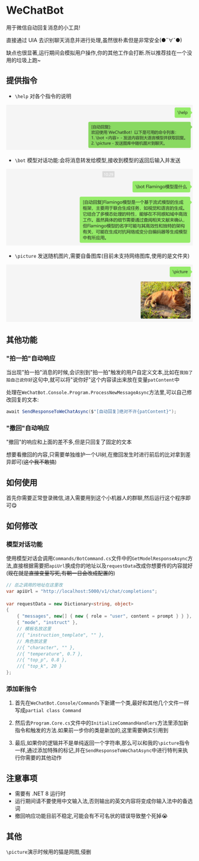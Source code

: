 # WeChatBot

用于微信自动回复消息的小工具!

直接通过 UIA 去识别聊天消息并进行处理,虽然很朴素但是非常安全(●ˇ∀ˇ●)

缺点也很显著,运行期间会模拟用户操作,你的其他工作会打断.所以推荐挂在一个没用的垃圾上跑~

## 提供指令

- `\help` 对各个指令的说明

![\\help_1](https://github.com/gz4nna/WeChatBot/blob/master/WeChatBot.Example/help_1.png?raw=true)

- `\bot` 模型对话功能:会将消息转发给模型,接收到模型的返回后输入并发送

![\\bot_1](https://github.com/gz4nna/WeChatBot/blob/master/WeChatBot.Example/bot_1.png?raw=true)

- `\picture` 发送随机图片,需要自备图库(目前未支持网络图库,使用的是文件夹)

![\\picture_1](https://github.com/gz4nna/WeChatBot/blob/master/WeChatBot.Example/picture_1.png?raw=true)

## 其他功能

### "拍一拍"自动响应

当出现"拍一拍"消息的时候,会识别到"拍一拍"触发的用户自定义文本,比如在`我拍了拍自己说你好`这句中,就可以将"说你好"这个内容读出来放在变量`patContent`中

处理在`WeChatBot.Console.Program.ProcessNewMessageAsync`方法里,可以自己修改回复的文本:

```csharp
await SendResponseToWeChatAsync($"[自动回复]绝对不许{patContent}");
```

### "撤回"自动响应

"撤回"的响应和上面的差不多,但是只回复了固定的文本

想要看撤回的内容,只需要单独维护一个UI树,在撤回发生时进行前后的比对拿到差异即可(~~这个我不敢搞~~)

## 如何使用

首先你需要正常登录微信,进入需要用到这个小机器人的群聊,然后运行这个程序即可😋

## 如何修改

### 模型对话功能

使用模型对话会调用`Commands/BotCommand.cs`文件中的`GetModelResponseAsync`方法,直接根据需要把`apiUrl`换成你的地址以及`requestData`改成你想要传的内容就好(~~现在就是直接变量写死,有朝一日会改成配置的~~)

```csharp
// 总之调用的地址在这里改
var apiUrl = "http://localhost:5000/v1/chat/completions";

var requestData = new Dictionary<string, object>
{
    { "messages", new[] { new { role = "user", content = prompt } } },
    { "mode", "instruct" },
    // 模板名放这里
    //{ "instruction_template", "" }, 
    // 角色放这里
    //{ "character", "" }, 
    //{ "temperature", 0.7 },
    //{ "top_p", 0.8 },
    //{ "top_k", 20 }
};
```

### 添加新指令

1. 首先在`WeChatBot.Console/Commands`下新建一个类,最好和其他几个文件一样写成`partial class Command`

2. 然后去`Program.Core.cs`文件中的`InitializeCommandHandlers`方法里添加新指令和触发的方法.如果前一步你的类是新加的,这里需要确实引用到

3. 最后,如果你的逻辑并不是单纯返回一个字符串,那么可以和我的`\picture`指令一样,通过添加特殊的标记,并在`SendResponseToWeChatAsync`中进行特判来执行你需要的其他动作

## 注意事项

- 需要有 .NET 8 运行时
- 运行期间请不要使用中文输入法,否则输出的英文内容将变成你输入法中的备选词
- 撤回响应功能目前不稳定,可能会有不可名状的错误导致整个死掉😭

## 其他

`\picture`演示时候用的猫是网图,侵删